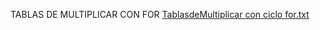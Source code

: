 TABLAS DE MULTIPLICAR CON FOR
[TablasdeMultiplicar con ciclo for.txt](https://github.com/Dhles97/core-code-challenges-/files/10260410/TablasdeMultiplicar.con.ciclo.for.txt)





